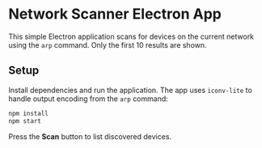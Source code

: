 # Network Scanner Electron App

This simple Electron application scans for devices on the current network
using the `arp` command. Only the first 10 results are shown.

## Setup

Install dependencies and run the application. The app uses `iconv-lite` to
handle output encoding from the `arp` command:

```bash
npm install
npm start
```

Press the **Scan** button to list discovered devices.
